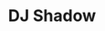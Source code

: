 ---
title: "DJ Shadow"
summary: "Joshua Paul Davis , better known by his stage name DJ Shadow, is an American record producer and DJ. He first gained notice with the release of his acclaimed debut studio album, Endtroducing...... He has a personal record collection of over 60,000 records. DJ Shadow is widely credited as a key figure in developing the experimental instrumental hip-hop style associated with the London-based label. Inspired by hip-hop’s early years, he then grew to absorb the heyday of crews like Eric B. & Rakim, Ultramagnetic MCs, and Public Enemy; groups which prominently featured DJs in their ranks. Josh “Shadow” Davis had already been experimenting with making beats and breaks on a four-track recorder while he was in high school in the Nor-Cal college town of Davis, but it was during university that he co-founded his own Solesides label as an outlet for his original tracks. Hooking up with Davis’ few b-boys through the college radio station, Shadow began releasing the Hip-Hop Reconstruction mix tapes in 1991, eventually catching the attention of The Source magazine and Dave Funkenklein. Shadow was featured in the magazine’s “Unsigned Hype” column in 1991, and Klein signed him to a production deal with Hollywood BASIC records. Concurrently, Shadow provided beats and scratches for Bay Area rapper Paris and was featured on his second album. In 1993, Shadow pressed his 17-minute beat-head symphony “Entropy.” His tracks spread widely through the DJ-strong hip-hop underground, eventually reaching James Lavelle of Mo Wax. Shadow’s first full-length, “Endtroducing…”, was released on the label in late 1996 to immense critical acclaim in Britain and America. “Preemptive Strike,” a compilation of early singles, followed in early 1998. Later that year, Shadow produced tracks for the debut album by U.N.K.L.E., a long-time Mo’ Wax production team that gained superstar guests including Thom Yorke , Richard Ashcroft , Mike D , and others. His next project came in 1999, with the transformation of Solesides into a new label, Quannum Projects. Nearly six years after his debut production album, the proper follow-up, “The Private Press,” was released in June 2002. The following year Shadow released a mix album, “Diminishing Returns,” and in 2004 he released a live album and DVD, “Live! In Tune and on Time.” In 2006 he released another long awaited full-length album “The Outsider,” which featured rising Bay Area Hyphy rappers including Keak Da Sneak and E-40. “The Outsider” also featured a single with Q-Tip , which led to Shadow’s first appearance on The Late Show with David Letterman. Between 2007 and 2009 Shadow released three volumes of “The 4-Track Era Collection,” a series of his earliest recordings. The 4-Track Era project was exclusively available through his web store, ShopDjShadow.com. In the midst of all of these solo projects, DJ Shadow collaborated with fellow hip-hop DJ Cut Chemist. Together they created a series of mixes that fused soul, funk, and rock, in the framework of a cohesive concept involving using only 45 rpm records . These mixes include Brainfreeze, Product Placement, and The Hard Sell, which would be debuted at the Hollywood Bowl. Shadow’s website relaunched in August 2009, enabling him to sell digital downloads direct to his fans through his own autonomous storefront. 2009 also saw the announcement of Shadow’s involvement with DJ Hero, an Activision video game which features Shadow as a playable character within the game. Shadow also contributed several mixes to the game. 2010 and 2011 saw a tour throughout Europe and North America entitled “Live From The Shadowsphere.” Hailed for its visual innovations, the tour was cited by Beatport as one of the top 10 DJ shows of all time, and was capped off by two memorable performances at the Coachella Festival. In 2011, DJ Shadow released “The Less You Know, The Better,” purportedly his last full-length album to prominently feature samples. 2012 included “Total Breakdown, Hidden Transmissions From The MPC Era ,” an archival project; and “Reconstructed: The Best of DJ Shadow,” a greatest hits album. 2012 saw a shift in Shadow’s live persona…at the request of trendsetting LA club night Low End Theory, he returned to playing traditional, contemporary DJ sets, often eschewing his own music for that of peers. The hard-hitting sets Shadow played coexisted with the rise of trap, juke, and the fledgling beat scene, catching the ear of large-scale EDM icons such as Diplo and Bassnectar, with whom Shadow performed. An incident at a Miami superclub, in which Shadow refused to temper his set to suit management, was captured on video and went viral, prompting a debate about the autonomy of DJs and the music they play. This only seemed to heighten demand for Shadow as 2013 reportedly saw him play over 100 shows. Also in 2013, Shadow lent a hand to video game franchise Grand Theft Auto V, compiling and arranging elements of the soundtrack. Notable was his return to production, crafting a remix for Machinedrum, and ‘70s Dutch progressive band Supersister, who Shadow had previously sampled. In 2014, Shadow toured Australia and performed at SXSW for Vice. According to his Twitter account, Shadow plans to spend time in the studio and continue to perform his contemporary DJ sets. He has indicated that a new, “very different” type of tour is planned for the Fall of 2014. Publishing companies include: , , , ."
image: "dj-shadow.jpg"
apple_music_artist_url: "https://music.apple.com/gb/artist/dj-shadow/133086"
wikipedia_url: "https://en.wikipedia.org/wiki/DJ_Shadow"
---